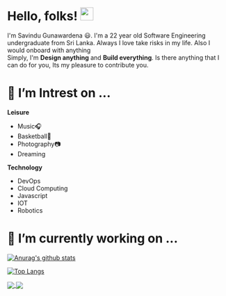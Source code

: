 <!--
[![Header]( "Header")](https://some-url.dev/)
-->
# Hello, folks! <img src="https://github.com/savindug/Savindug/blob/main/wave.gif" width="30px">


I'm Savindu Gunawardena 😃. I'm a 22 year old Software Engineering undergraduate from Sri Lanka. Always I love take risks in my life. Also I would onboard with anything  
Simply, I'm **Design anything** and **Build everything**. 
Is there anything that I can do for you, Its my pleasure to contribute you.

# 🔭 I’m Intrest on ...

**Leisure**
- Music🎧
- Basketball🏀
- Photography📷
- Dreaming

**Technology**
- DevOps
- Cloud Computing
- Javascript
- IOT
- Robotics
    
# 🔭 I’m currently working on ...
[![Anurag's github stats](https://github-readme-stats.vercel.app/api?username=savindug&count_private=true&show_icons=true&theme=vue-dark)](https://github.com/savindug)

[![Top Langs](https://github-readme-stats.vercel.app/api/top-langs/?username=savindug&langs_count=8&layout=compact)](https://github.com/anuraghazra/github-readme-stats)

<a href="https://github.com/anuraghazra/github-readme-stats">
  <img align="center" src="https://github-readme-stats.vercel.app/api/pin/?username=savindug&repo=AMS_Service&theme=dark" />
</a>
<a href="https://github.com/anuraghazra/convoychat">
  <img align="center" src="https://github-readme-stats.vercel.app/api/pin/?username=savindug&repo=Spring-boot_POS-Service&theme=tokyonight" />
</a>

<!--savindug
- 🌱 I’m currently learning ...
- 👯 I’m looking to collaborate on ...
- 🤔 I’m looking for help with ...
- 💬 Ask me about ...
- 📫 How to reach me: ...
- 😄 Pronouns: ...
- ⚡ Fun fact: ...
-->



